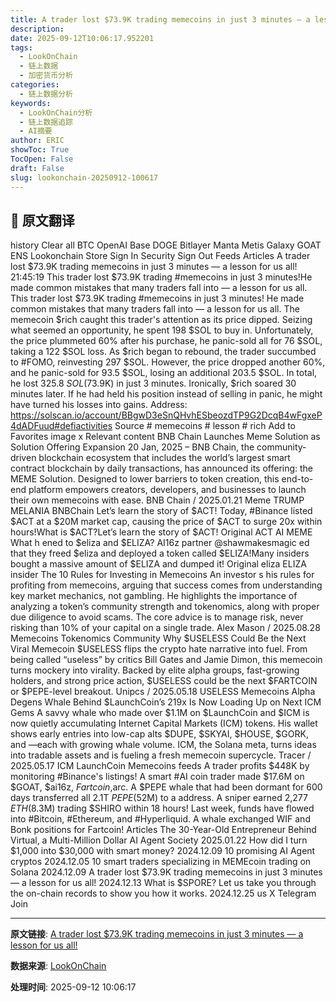 ```yaml
---
title: A trader lost $73.9K trading memecoins in just 3 minutes — a lesson for us all!
description: 
date: 2025-09-12T10:06:17.952201
tags:
  - LookOnChain
  - 链上数据
  - 加密货币分析
categories:
  - 链上数据分析
keywords:
  - LookOnChain分析
  - 链上数据追踪
  - AI摘要
author: ERIC
showToc: True
TocOpen: False
draft: False
slug: lookonchain-20250912-100617
---
```


## 📝 原文翻译

history Clear all BTC OpenAI Base DOGE Bitlayer Manta Metis Galaxy GOAT ENS Lookonchain Store Sign In Security Sign Out Feeds Articles A trader lost $73.9K trading memecoins in just 3 minutes — a lesson for us all! 21:45:19 This trader lost $73.9K trading #memecoins in just 3 minutes!He made common mistakes that many traders fall into — a lesson for us all. This trader lost $73.9K trading #memecoins in just 3 minutes! He made common mistakes that many traders fall into — a lesson for us all. The memecoin $rich caught this trader's attention as its price dipped. Seizing what seemed an opportunity, he spent 198 $SOL to buy in. Unfortunately, the price plummeted 60% after his purchase, he panic-sold all for 76 $SOL, taking a 122 $SOL loss. As $rich began to rebound, the trader succumbed to #FOMO, reinvesting 297 $SOL. However, the price dropped another 60%, and he panic-sold for 93.5 $SOL, losing an additional 203.5 $SOL. In total, he lost 325.8 $SOL($73.9K) in just 3 minutes. Ironically, $rich soared 30 minutes later. If he had held his position instead of selling in panic, he might have turned his losses into gains. Address: https://solscan.io/account/BBgwD3eSnQHvhESbeozdTP9G2DcqB4wFgxeP4dADFuud#defiactivities Source # memecoins # lesson # rich Add to Favorites image x Relevant content BNB Chain Launches Meme Solution as Solution Offering Expansion 20 Jan, 2025 – BNB Chain, the community-driven blockchain ecosystem that includes the world’s largest smart contract blockchain by daily transactions, has announced its offering: the MEME Solution. Designed to lower barriers to token creation, this end-to-end platform empowers creators, developers, and businesses to launch their own memecoins with ease. BNB Chain / 2025.01.21 Meme TRUMP MELANIA BNBChain Let’s learn the story of $ACT! Today, #Binance listed $ACT at a $20M market cap, causing the price of $ACT to surge 20x within hours!What is $ACT?Let’s learn the story of $ACT! Original ACT AI MEME What h ened to $eliza and $ELIZA? AI16z partner @shawmakesmagic ed that they freed $eliza and deployed a token called $ELIZA!Many insiders bought a massive amount of $ELIZA and dumped it! Original eliza ELIZA insider The 10 Rules for Investing in Memecoins An investor s his rules for profiting from memecoins, arguing that success comes from understanding key market mechanics, not gambling. He highlights the importance of analyzing a token’s community strength and tokenomics, along with proper due diligence to avoid scams. The core advice is to manage risk, never risking than 10% of your capital on a single trade. Alex Mason / 2025.08.28 Memecoins Tokenomics Community Why $USELESS Could Be the Next Viral Memecoin $USELESS flips the crypto hate narrative into fuel. From being called “useless” by critics Bill Gates and Jamie Dimon, this memecoin turns mockery into virality. Backed by elite alpha groups, fast-growing holders, and strong price action, $USELESS could be the next $FARTCOIN or $PEPE-level breakout. Unipcs / 2025.05.18 USELESS Memecoins Alpha Degens Whale Behind $LaunchCoin’s 219x Is Now Loading Up on Next ICM Gems A savvy whale who made over $1.1M on $LaunchCoin and $ICM is now quietly accumulating Internet Capital Markets (ICM) tokens. His wallet shows early entries into low-cap alts $DUPE, $SKYAI, $HOUSE, $GORK, and —each with growing whale volume. ICM, the Solana meta, turns ideas into tradable assets and is fueling a fresh memecoin supercycle. Tracer / 2025.05.17 ICM LaunchCoin Memecoins feeds A trader profits $448K by monitoring #Binance's listings! A smart #AI coin trader made $17.6M on $GOAT, $ai16z, $Fartcoin,$arc. A $PEPE whale that had been dormant for 600 days transferred all 2.1T $PEPE($52M) to a address. A sniper earned 2,277 $ETH ($8.3M) trading $SHIRO within 18 hours! Last week, funds have flowed into #Bitcoin, #Ethereum, and #Hyperliquid. A whale exchanged WIF and Bonk positions for Fartcoin! Articles The 30-Year-Old Entrepreneur Behind Virtual, a Multi-Million Dollar AI Agent Society 2025.01.22 How did I turn $1,000 into $30,000 with smart money? 2024.12.09 10 promising AI Agent cryptos 2024.12.05 10 smart traders specializing in MEMEcoin trading on Solana 2024.12.09 A trader lost $73.9K trading memecoins in just 3 minutes — a lesson for us all! 2024.12.13 What is $SPORE? Let us take you through the on-chain records to show you how it works. 2024.12.25 us X Telegram Join

---

**原文链接**: [A trader lost $73.9K trading memecoins in just 3 minutes — a lesson for us all!](https://www.lookonchain.com/articles/1031)

**数据来源**: [LookOnChain](https://www.lookonchain.com)

**处理时间**: 2025-09-12 10:06:17

